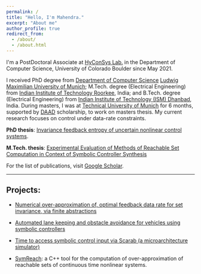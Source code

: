 ```yaml
---
permalink: /
title: "Hello, I'm Mahendra."
excerpt: "About me"
author_profile: true
redirect_from: 
  - /about/
  - /about.html
---
```


I'm a PostDoctoral Associate at [HyConSys Lab.](https://www.hyconsys.com/members/mahendra/) in the Department of Computer Science, University of Colorado Boulder since May 2021. 

I received PhD degree from [Department of Computer Science](https://www.ifi.uni-muenchen.de/index.html) [Ludwig Maximilian University of Munich](https://www.lmu.de/en/index.html); M.Tech. degree (Electrical Engineering) from [Indian Institute of Technology Roorkee](https://www.iitr.ac.in/), India; and B.Tech. degree (Electrical Engineering) from [Indian Institute of Technology (ISM) Dhanbad](https://www.iitism.ac.in/iitismnew/), India. During masters, I was at [Technical University of Munich](https://www.tum.de/en/) for 6 months, supported by [DAAD](https://www.daad.de/en/) scholarship, to work on masters thesis. My current research focuses on control under data-rate constraints. 

**PhD thesis**: [Invariance feedback entropy of uncertain nonlinear control systems](https://edoc.ub.uni-muenchen.de/28710/1/Tomar_Mahendra_Singh.pdf). 

**M.Tech. thesis**: [Experimental Evaluation of Methods of Reachable Set Computation in Context of Symbolic Controller Synthesis](http://mahendrasinghtomar.github.io/files/MTech_thesis_MahendraSinghTomar.pdf)

For the list of publications, visit [Google Scholar](https://scholar.google.com/citations?user=EvhDPWoAAAAJ&hl=en).

---

## Projects:

* [Numerical over-approximation of, optimal feedback data rate for set invariance, via finite abstractions](https://github.com/mahendrasinghtomar/Invariance_Entropy_upper_bounds)
* [Automated lane keeping and obstacle avoidance for vehicles using symbolic controllers](https://github.com/mahendrasinghtomar/Vehicle_LaneKeeping_SymbolicControl)

* [Time to access symbolic control input via Scarab (a microarchitecture simulator)](https://github.com/mahendrasinghtomar/Symbolic_Controller_Access_time_via_microarchitecture_Simulator)

* [SymReach](https://github.com/mahendrasinghtomar/SymReach): a C++ tool for the computation of over-approximation of reachable sets of continuous time nonlinear systems. 
